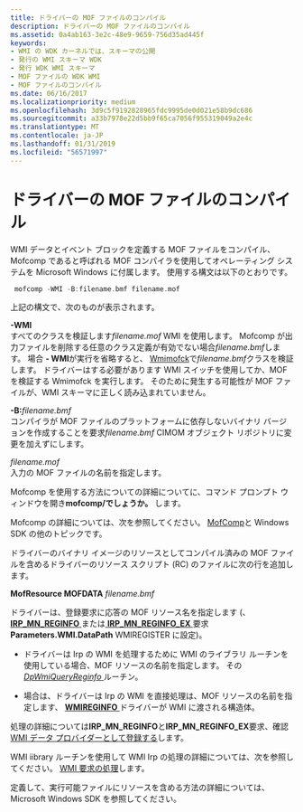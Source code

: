 ```yaml
---
title: ドライバーの MOF ファイルのコンパイル
description: ドライバーの MOF ファイルのコンパイル
ms.assetid: 0a4ab163-3e2c-48e9-9659-756d35ad445f
keywords:
- WMI の WDK カーネルでは、スキーマの公開
- 発行の WMI スキーマ WDK
- 発行 WDK WMI スキーマ
- MOF ファイルの WDK WMI
- MOF ファイルのコンパイル
ms.date: 06/16/2017
ms.localizationpriority: medium
ms.openlocfilehash: 3d9c5f9192828965fdc9995de0d021e58b9dc686
ms.sourcegitcommit: a33b7978e22d5bb9f65ca7056f955319049a2e4c
ms.translationtype: MT
ms.contentlocale: ja-JP
ms.lasthandoff: 01/31/2019
ms.locfileid: "56571997"
---
```

# <a name="compiling-a-drivers-mof-file"></a>ドライバーの MOF ファイルのコンパイル





WMI データとイベント ブロックを定義する MOF ファイルをコンパイル、Mofcomp であると呼ばれる MOF コンパイラを使用してオペレーティング システムを Microsoft Windows に付属します。 使用する構文は以下のとおりです。

```cpp
 mofcomp -WMI -B:filename.bmf filename.mof
```

上記の構文で、次のものが表示されます。

<a href="" id="-wmi"></a>**-WMI**  
すべてのクラスを検証します*filename.mof* WMI を使用します。 Mofcomp が出力ファイルを削除する任意のクラス定義が有効でない場合*filename.bmf*します。 場合 **- WMI**が実行を省略すると、 [Wmimofck](using-wmimofck-exe.md)で*filename.bmf*クラスを検証します。 ドライバーはする必要があります WMI スイッチを使用してか、MOF を検証する Wmimofck を実行します。 そのために発生する可能性が MOF ファイルが、WMI スキーマに正しく読み込まれていません。

<a href="" id="-b-filename-bmf"></a>**-B:**<em>filename.bmf</em>  
コンパイラが MOF ファイルのプラットフォームに依存しないバイナリ バージョンを作成することを要求*filename.bmf* CIMOM オブジェクト リポジトリに変更を加えずにします。

<a href="" id="filename-mof"></a>*filename.mof*  
入力の MOF ファイルの名前を指定します。

Mofcomp を使用する方法についての詳細についてに、コマンド プロンプト ウィンドウを開き**mofcomp/でしょうか。** します。

Mofcomp の詳細については、次を参照してください。 [MofComp](https://go.microsoft.com/fwlink/p/?linkid=51316)と Windows SDK の他のトピックです。

ドライバーのバイナリ イメージのリソースとしてコンパイル済みの MOF ファイルを含めるドライバーのリソース スクリプト (RC) のファイルに次の行を追加します。

**MofResource MOFDATA** *filename.bmf*

ドライバーは、登録要求に応答の MOF リソース名を指定します (、 [ **IRP\_MN\_REGINFO** ](https://msdn.microsoft.com/library/windows/hardware/ff551731)または[ **IRP\_MN\_REGINFO\_EX** ](https://msdn.microsoft.com/library/windows/hardware/ff551734)要求**Parameters.WMI.DataPath** WMIREGISTER に設定)。

-   ドライバーは Irp の WMI を処理するために WMI のライブラリ ルーチンを使用している場合、MOF リソースの名前を指定します。 その[ *DpWmiQueryReginfo* ](https://msdn.microsoft.com/library/windows/hardware/ff544097)ルーチン。

-   場合は、ドライバーは Irp の WMI を直接処理は、MOF リソースの名前を指定します、 [ **WMIREGINFO** ](https://msdn.microsoft.com/library/windows/hardware/ff565832)ドライバーが WMI に渡される構造体。

処理の詳細については**IRP\_MN\_REGINFO**と**IRP\_MN\_REGINFO\_EX**要求、確認[WMI データ プロバイダーとして登録する](registering-as-a-wmi-data-provider.md)します。

WMI iibrary ルーチンを使用して WMI Irp の処理の詳細については、次を参照してください。 [WMI 要求の処理](handling-wmi-requests.md)します。

定義して、実行可能ファイルにリソースを含める方法の詳細については、Microsoft Windows SDK を参照してください。

 

 




